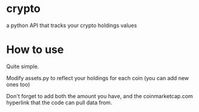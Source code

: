 # crypto
a python API that tracks your crypto holdings values

# How to use

Quite simple.

Modify assets.py  to reflect your holdings for each coin (you can add new ones too)



Don't forget to add both the amount you have, and the coinmarketcap.com hyperlink that the code can pull data from.
